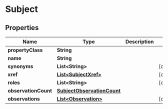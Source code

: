 
# Subject

## Properties
Name | Type | Description | Notes
------------ | ------------- | ------------- | -------------
**propertyClass** | **String** |  | 
**name** | **String** |  | 
**synonyms** | **List&lt;String&gt;** |  |  [optional]
**xref** | [**List&lt;SubjectXref&gt;**](SubjectXref.md) |  |  [optional]
**roles** | **List&lt;String&gt;** |  |  [optional]
**observationCount** | [**SubjectObservationCount**](SubjectObservationCount.md) |  | 
**observations** | [**List&lt;Observation&gt;**](Observation.md) |  |  [optional]



